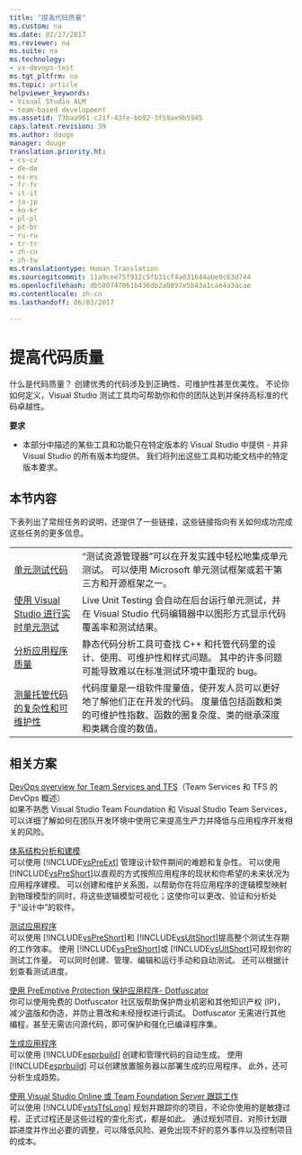 ```yaml
---
title: "提高代码质量"
ms.custom: na
ms.date: 02/17/2017
ms.reviewer: na
ms.suite: na
ms.technology:
- vs-devops-test
ms.tgt_pltfrm: na
ms.topic: article
helpviewer_keywords:
- Visual Studio ALM
- team-based development
ms.assetid: 73baa961-c21f-43fe-bb92-3f59ae9b5945
caps.latest.revision: 39
ms.author: douge
manager: douge
translation.priority.ht:
- cs-cz
- de-de
- es-es
- fr-fr
- it-it
- ja-jp
- ko-kr
- pl-pl
- pt-br
- ru-ru
- tr-tr
- zh-cn
- zh-tw
ms.translationtype: Human Translation
ms.sourcegitcommit: 11a9cee75f912c5fb31cf4a031644abe9c63d744
ms.openlocfilehash: db500747061b436db2a0897e5b43a1cae4a3acae
ms.contentlocale: zh-cn
ms.lasthandoff: 06/03/2017

---
```

# <a name="improve-code-quality"></a>提高代码质量
什么是代码质量？ 创建优秀的代码涉及到正确性、可维护性甚至优美性。 不论你如何定义，Visual Studio 测试工具均可帮助你和你的团队达到并保持高标准的代码卓越性。  
  
 **要求**  
  
-   本部分中描述的某些工具和功能只在特定版本的 Visual Studio 中提供 - 并非 Visual Studio 的所有版本均提供。 我们将列出这些工具和功能文档中的特定版本要求。  
  
## <a name="in-this-section"></a>本节内容  
 下表列出了常规任务的说明，还提供了一些链接，这些链接指向有关如何成功完成这些任务的更多信息。  
  
|||  
|-|-|  
|[单元测试代码](../test/unit-test-your-code.md)|“测试资源管理器”可以在开发实践中轻松地集成单元测试。 可以使用 Microsoft 单元测试框架或若干第三方和开源框架之一。|  
|[使用 Visual Studio 进行实时单元测试](../test/live-unit-testing.md)|Live Unit Testing 会自动在后台运行单元测试，并在 Visual Studio 代码编辑器中以图形方式显示代码覆盖率和测试结果。|  
|[分析应用程序质量](../code-quality/analyzing-application-quality-by-using-code-analysis-tools.md)|静态代码分析工具可查找 C++ 和托管代码里的设计、使用、可维护性和样式问题。 其中的许多问题可能导致难以在标准测试环境中重现的 bug。|  
|[测量托管代码的复杂性和可维护性](../code-quality/measuring-complexity-and-maintainability-of-managed-code.md)|代码度量是一组软件度量值，使开发人员可以更好地了解他们正在开发的代码。 度量值包括函数和类的可维护性指数、函数的圈复杂度、类的继承深度和类耦合度的数值。|  
  
## <a name="related-scenarios"></a>相关方案  
 [DevOps overview for Team Services and TFS](https://www.visualstudio.com/docs/devops-alm-overview)（Team Services 和 TFS 的 DevOps 概述）  
 如果不熟悉 Visual Studio Team Foundation 和 Visual Studio Team Services，可以详细了解如何在团队开发环境中使用它来提高生产力并降低与应用程序开发相关的风险。  
  
 [体系结构分析和建模](../modeling/analyze-and-model-your-architecture.md)  
 可以使用 [!INCLUDE[vsPreExt](../test/includes/vspreext_md.md)] 管理设计软件期间的难题和复杂性。 可以使用 [!INCLUDE[vsPreShort](../test/includes/vspreshort_md.md)]以直观的方式按照应用程序的现状和你希望的未来状况为应用程序建模。 可以创建和维护关系图，以帮助你在将应用程序的逻辑模型映射到物理模型的同时，将这些逻辑模型可视化；这使你可以更改、验证和分析处于“设计中”的软件。  
  
 [测试应用程序](https://www.visualstudio.com/docs/test/overview)  
 可以使用 [!INCLUDE[vsPreShort](../test/includes/vspreshort_md.md)]和 [!INCLUDE[vsUltShort](../test/includes/vsultshort_md.md)]提高整个测试生存期的工作效率。 使用 [!INCLUDE[vsPreShort](../test/includes/vspreshort_md.md)]或 [!INCLUDE[vsUltShort](../test/includes/vsultshort_md.md)]可规划你的测试工作量。 可以同时创建、管理、编辑和运行手动和自动测试。 还可以根据计划查看测试进度。  
  
 [使用 PreEmptive Protection 保护应用程序- Dotfuscator](../ide/dotfuscator/index.md)  
 你可以使用免费的 Dotfuscator 社区版帮助保护商业机密和其他知识产权 (IP)，减少盗版和伪造，并防止篡改和未经授权进行调试。  Dotfuscator 无需进行其他编程，甚至无需访问源代码，即可保护和强化已编译程序集。
  
 [生成应用程序](https://www.visualstudio.com/docs/build/overview)  
 可以使用 [!INCLUDE[esprbuild](../test/includes/esprbuild_md.md)] 创建和管理代码的自动生成。 使用 [!INCLUDE[esprbuild](../test/includes/esprbuild_md.md)] 可以创建放置服务器以部署生成的应用程序。 此外，还可分析生成趋势。  
  
 [使用 Visual Studio Online 或 Team Foundation Server 跟踪工作](https://www.visualstudio.com/docs/work/overview)  
 可以使用 [!INCLUDE[vstsTfsLong](../test/includes/vststfslong_md.md)] 规划并跟踪你的项目，不论你使用的是敏捷过程、正式过程还是这些过程的变化形式，都是如此。 通过规划项目、对照计划跟踪进度并作出必要的调整，可以降低风险、避免出现不好的意外事件以及控制项目的成本。

